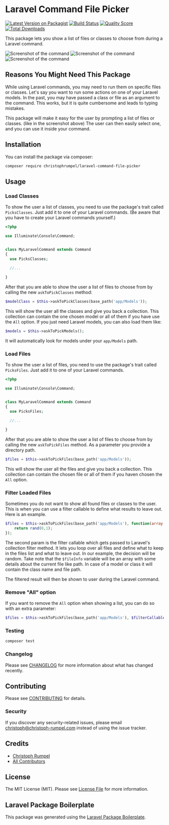 # Laravel Command File Picker

[![Latest Version on Packagist](https://img.shields.io/packagist/v/christophrumpel/laravel-command-file-picker.svg?style=flat-square)](https://packagist.org/packages/christophrumpel/laravel-command-file-picker)
[![Build Status](https://img.shields.io/travis/christophrumpel/laravel-command-file-picker/master.svg?style=flat-square)](https://travis-ci.org/christophrumpel/laravel-command-file-picker)
[![Quality Score](https://img.shields.io/scrutinizer/g/christophrumpel/laravel-command-file-picker.svg?style=flat-square)](https://scrutinizer-ci.com/g/christophrumpel/laravel-command-file-picker)
[![Total Downloads](https://img.shields.io/packagist/dt/christophrumpel/laravel-command-file-picker.svg?style=flat-square)](https://packagist.org/packages/christophrumpel/laravel-command-file-picker)

This package lets you show a list of files or classes to choose from during a Laravel command.

![Screenshot of the command](http://screenshots.nomoreencore.com/laravel_command_file_picker_classes_v3.png)
![Screenshot of the command](http://screenshots.nomoreencore.com/laravel_command_file_picker_models_v3.png)
![Screenshot of the command](http://screenshots.nomoreencore.com/laravel_command_file_picker_files_v3.png)


## Reasons You Might Need This Package

While using Laravel commands, you may need to run them on specific files or classes. Let's say you want to run some actions on one of your Laravel models. In the past, you may have passed a class or file as an argument to the command. This works, but it is quite cumbersome and leads to typing mistakes.

This package will make it easy for the user by prompting a list of files or classes. (like in the screenshot above) The user can then easily select one, and you can use it inside your command.

## Installation

You can install the package via composer:

```bash
composer require christophrumpel/laravel-command-file-picker
```

## Usage

### Load Classes

To show the user a list of classes, you need to use the package's trait called `PicksClasses`. Just add it to one of your Laravel commands. (Be aware that you have to create your Laravel commands yourself.)

```php
<?php

use Illuminate\Console\Command;


class MyLaravelCommand extends Command
{
  use PicksClasses;
  
  //...

}
```

After that you are able to show the user a list of files to choose from by calling the new `askToPickClasses` method:

```php
$modelClass = $this->askToPickClasses(base_path('app/Models'));
```

This will show the user all the classes and give you back a collection. This collection can contain the one chosen model or all of them if you have use the `All` option. If you just need Laravel models, you can also load them like:

```php
$models = $this->askToPickModels();
```

It will automatically look for models under your `app/Models` path.

### Load Files

To show the user a list of files, you need to use the package's trait called `PicksFiles`. Just add it to one of your Laravel commands.

```php
<?php

use Illuminate\Console\Command;


class MyLaravelCommand extends Command
{
  use PicksFiles;
  
  //...

}
```

After that you are able to show the user a list of files to choose from by calling the new `askToPickFiles` method. As a parameter you provide a directory path.

```php
$files = $this->askToPickFiles(base_path('app/Models'));
```

This will show the user all the files and give you back a collection. This collection can contain the chosen file or all of them if you haven chosen the `All` option.

### Filter Loaded Files

Sometimes you do not want to show all found files or classes to the user. This is when you can use a filter callable to define what results to leave out. Here is an example.

```php
$files = $this->askToPickFiles(base_path('app/Models'), function(array $fileInfo) {
    return rand(0,1);
});
```

The second param is the filter callable which gets passed to Laravel's collection filter method. It lets you loop over all files and define what to keep in the files list and what to leave out. In our example, the decision will be random. Take note that the `$fileInfo` variable will be an array with some details about the current file like path. In case of a model or class it will contain the class name and file path.

The filtered result will then be shown to user during the Laravel command.

### Remove "All" option

If you want to remove the `All` option when showing a list, you can do so with an extra parameter:

```php
$files = $this->askToPickFiles(base_path('app/Models'), $filterCallable, $showAllOption);
```


### Testing

``` bash
composer test
```

### Changelog

Please see [CHANGELOG](CHANGELOG.md) for more information about what has changed recently.

## Contributing

Please see [CONTRIBUTING](CONTRIBUTING.md) for details.

### Security

If you discover any security-related issues, please email christoph@christoph-rumpel.com instead of using the issue tracker.

## Credits

- [Christoph Rumpel](https://github.com/christophrumpel)
- [All Contributors](../../contributors)

## License

The MIT License (MIT). Please see [License File](LICENSE.md) for more information.

## Laravel Package Boilerplate

This package was generated using the [Laravel Package Boilerplate](https://laravelpackageboilerplate.com).
